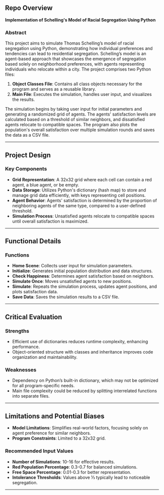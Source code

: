 
## Repo Overview

**Implementation of Schelling's Model of Racial Segregation Using Python**

### Abstract
This project aims to simulate Thomas Schelling’s model of racial segregation using Python, demonstrating how individual preferences and tendencies can lead to residential segregation. Schelling’s model is an agent-based approach that showcases the emergence of segregation based solely on neighborhood preferences, with agents representing individuals who relocate within a city. The project comprises two Python files:
1. **Object Classes File**: Contains all class objects necessary for the program and serves as a reusable library.
2. **Main File**: Executes the simulation, handles user input, and visualizes the results.

The simulation begins by taking user input for initial parameters and generating a randomized grid of agents. The agents' satisfaction levels are calculated based on a threshold of similar neighbors, and dissatisfied agents relocate to compatible spaces. The program also plots the population's overall satisfaction over multiple simulation rounds and saves the data as a CSV file.

---

## Project Design

### Key Components
- **Grid Representation**: A 32x32 grid where each cell can contain a red agent, a blue agent, or be empty.
- **Data Storage**: Utilizes Python's dictionary (hash map) to store and manage grid data efficiently, with keys representing cell positions.
- **Agent Behavior**: Agents' satisfaction is determined by the proportion of neighboring agents of the same type, compared to a user-defined threshold.
- **Simulation Process**: Unsatisfied agents relocate to compatible spaces until overall satisfaction is maximized.

---

## Functional Details

### Functions
- **Home Scene**: Collects user input for simulation parameters.
- **Initialize**: Generates initial population distribution and data structures.
- **Check Happiness**: Determines agent satisfaction based on neighbors.
- **Simulate Once**: Moves unsatisfied agents to new positions.
- **Simulate**: Repeats the simulation process, updates agent positions, and plots satisfaction data.
- **Save Data**: Saves the simulation results to a CSV file.

---

## Critical Evaluation

### Strengths
- Efficient use of dictionaries reduces runtime complexity, enhancing performance.
- Object-oriented structure with classes and inheritance improves code organization and maintainability.

### Weaknesses
- Dependency on Python’s built-in dictionary, which may not be optimized for all program-specific needs.
- Main file complexity could be reduced by splitting interrelated functions into separate files.

---

## Limitations and Potential Biases

- **Model Limitations**: Simplifies real-world factors, focusing solely on agent preference for similar neighbors.
- **Program Constraints**: Limited to a 32x32 grid.

### Recommended Input Values
- **Number of Simulations**: 10-16 for effective results.
- **Red Population Percentage**: 0.3-0.7 for balanced simulations.
- **Free Space Percentage**: 0.01-0.3 for better representation.
- **Intolerance Thresholds**: Values above ⅓ typically lead to noticeable segregation.

---
